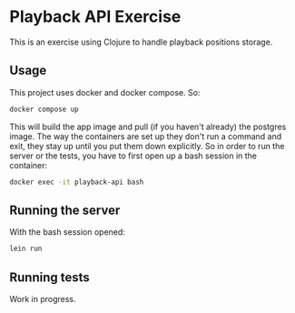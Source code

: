 # Playback API Exercise

This is an exercise using Clojure to handle playback positions storage.

## Usage

This project uses docker and docker compose. So:
```bash
docker compose up
```

This will build the app image and pull (if you haven't already) the postgres image. The way the containers are set up they don't run a command and exit, they stay up until you put them down explicitly. So in order to run the server or the tests, you have to first open up a bash session in the container:
```bash
docker exec -it playback-api bash
```

## Running the server

With the bash session opened:
```bash
lein run
```

## Running tests

Work in progress.
